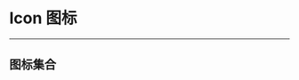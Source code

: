 # Icon 图标

---

## 图标集合

<template>
  <ul class="icon-list">
    <li v-for="(item ,index) in list" :key="index">
      <i :class="item"></i>
      <span>{{item}}</span>
    </li>
  </ul>
</template>

<script>
export default {
  data() {
    return {
      list: [
        "l-icon-date",
        "l-icon-thumbsup",
        "l-icon-chat",
        "l-icon-down",
        "l-icon-left",
        "l-icon-up",
        "l-icon-upload",
        "l-icon-delete",
        "l-icon-search",
        "l-icon-close",
        "l-icon-right",
        "l-icon-left",
        "l-icon-password",
        "l-icon-right",
        "l-icon-user",
        "l-icon-downarrow",
        "l-icon-uparrow"
      ]
    };
  }
};
</script>

<style lang="scss" scoped>
.icon-list {
  list-style: none;
  display: flex;
  flex-direction: row;
  flex-wrap: wrap;
  padding-left: 0;
  > li {
    box-sizing: border-box;
    padding: 5px;
    display: flex;
    flex-direction: column;
    align-items: center;
    justify-content: center;
    border: 1px solid #eee;
    margin-right: -1px;
    margin-bottom: -1px;

    width: 16.66%;
    height: 120px;
    font-size: 14px;
    color: #666;
        cursor: pointer;
    &:hover {
      color: #1989fa;
    }
    >i{
      font-size:22px;
    }
    > span {
      font-size: 12px;
      margin-top: 10px;
    }
  }
}
</style>